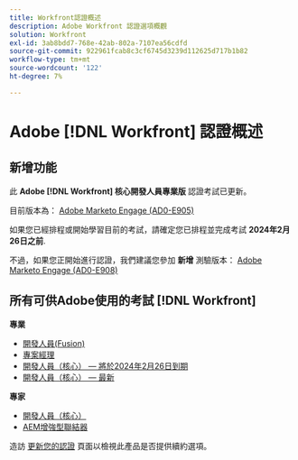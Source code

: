 ```yaml
---
title: Workfront認證概述
description: Adobe Workfront 認證選項概觀
solution: Workfront
exl-id: 3ab8bdd7-768e-42ab-802a-7107ea56cdfd
source-git-commit: 922961fcab8c3cf6745d3239d112625d717b1b82
workflow-type: tm+mt
source-wordcount: '122'
ht-degree: 7%

---
```


# Adobe [!DNL Workfront] 認證概述

## 新增功能

此 **Adobe [!DNL Workfront] 核心開發人員專業版** 認證考試已更新。

目前版本為： [Adobe Marketo Engage (AD0-E905)](/help/certifications/aw/aw-core-p-developer.md)

如果您已經排程或開始學習目前的考試，請確定您已排程並完成考試 **2024年2月26日之前**.

不過，如果您正開始進行認證，我們建議您參加 **新增** 測驗版本： [Adobe Marketo Engage (AD0-E908)](/help/certifications/aw/aw-core-p-developer-23-12.md)

## 所有可供Adobe使用的考試 [!DNL Workfront]

**專業**

* [開發人員(Fusion)](/help/certifications/aw/aw-fusion-p-developer.md) <!--AD0-E902-->
* [專案經理](/help/certifications/aw/aw-p-project-manager.md) <!--AD0-E903-->
* [開發人員（核心） — 將於2024年2月26日到期](/help/certifications/aw/aw-core-p-developer.md) <!--AD0-E905-->
* [開發人員（核心） — 最新](/help/certifications/aw/aw-core-p-developer-23-12.md) <!--AD0-E908-->

**專家**

* [開發人員（核心）](/help/certifications/aw/aw-core-e-developer-23-08.md) <!--AD0-E907-->
* [AEM增強型聯結器](/help/certifications/aw/aw-aem-e-connector.md) <!--AD0-E906-->

造訪 [更新您的認證](/help/certifications/renew.md) 頁面以檢視此產品是否提供續約選項。
